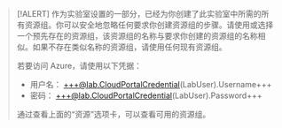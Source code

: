 > [!ALERT] 作为实验室设置的一部分，已经为你创建了此实验室中所需的所有资源组。你可以安全地忽略任何要求你创建资源组的步骤。请使用或选择一个预先存在的资源组，该资源组的名称与要求你创建的资源组的名称相似。如果不存在类似名称的资源组，请使用任何现有资源组。
>
> 若要访问 Azure，请使用以下凭据：
>
> - 用户名： +++@lab.CloudPortalCredential(LabUser).Username+++
> - 密码： +++@lab.CloudPortalCredential(LabUser).Password+++
>
> 通过查看上面的“资源”选项卡，可以查看可用的资源组。